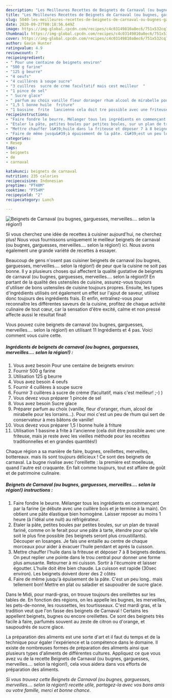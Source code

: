 ```yaml
---
description: "Les Meilleures Recettes de Beignets de Carnaval (ou bugnes, garguesses, merveilles.... selon la région!)"
title: "Les Meilleures Recettes de Beignets de Carnaval (ou bugnes, garguesses, merveilles.... selon la région!)"
slug: 5040-les-meilleures-recettes-de-beignets-de-carnaval-ou-bugnes-garguesses-merveilles-selon-la-region
date: 2020-09-27T00:18:56.649Z
image: https://img-global.cpcdn.com/recipes/c4c03149810a8ec6/751x532cq70/beignets-de-carnaval-ou-bugnes-garguesses-merveilles-selon-la-region-photo-principale-de-la-recette.jpg
thumbnail: https://img-global.cpcdn.com/recipes/c4c03149810a8ec6/751x532cq70/beignets-de-carnaval-ou-bugnes-garguesses-merveilles-selon-la-region-photo-principale-de-la-recette.jpg
cover: https://img-global.cpcdn.com/recipes/c4c03149810a8ec6/751x532cq70/beignets-de-carnaval-ou-bugnes-garguesses-merveilles-selon-la-region-photo-principale-de-la-recette.jpg
author: Gavin Hunter
ratingvalue: 4.9
reviewcount: 7
recipeingredient:
- " Pour une centaine de beignets environ"
- "500 g farine"
- "125 g beurre"
- "4 oeufs"
- "4 cuillères à soupe sucre"
- "3 cuillres  sucre de crme facultatif mais cest meilleur  "
- "1 pince de sel"
- " Sucre glace"
- " parfum au choix vanille fleur doranger rhum alcool de mirabelle pour les lorrains Pour moi cest un peu de rhum qui sert de conservateur  mes btons de vanille"
- "1,5 l bonne huile  friture"
- "1 bassine  frite  lancienne cela doit tre possible avec une friteuse mais je reste avec les vieilles mthode pour les recettes traditionnelles et en grandes quantits"
recipeinstructions:
- "Faire fondre le beurre. Mélanger tous les ingrédients en commençant par la farine (je débute avec une cuillère bois et je termine à la main). On obtient une pâte élastique bien homogène. Laisser reposer au moins 1 heure (à l&#39;idéal une nuit) au réfrigérateur."
- "Etaler la pâte, petites boules par petites boules, sur un plan de travail fariné, comme on le ferait pour une pâte à tarte, étendre pour qu&#39;elle soit le plus fine possible (les beignets seront plus croustillants). Découper en losanges. Je fais une entaille au centre de chaque morceaux pour aider à évacuer l&#39;huile pendant et après la cuisson."
- "Mettre chauffer l&#39;huile dans la friteuse et déposer 7 à 8 beignets dedans. On peut replier une pointe dans le trou central pour donner une forme plus amusante. Retourner à mi cuisson. Sortir à l&#39;écumoire et laisser égoutter. L&#39;huile doit être bien chaude. La cuisson est rapide (30sec environ). Les beignets doivent dorer des 2 côtés"
- "Faire de même jusqu&#39;à épuisement de la pâte. C&#39;est un peu long.. mais tellement bon! Mettre en plat ou saladier et saupoudrer de sucre glace."
categories:
- Resep
tags:
- beignets
- de
- carnaval

katakunci: beignets de carnaval 
nutrition: 235 calories
recipecuisine: Indonesian
preptime: "PT40M"
cooktime: "PT54M"
recipeyield: "2"
recipecategory: Lunch

---
```



![Beignets de Carnaval (ou bugnes, garguesses, merveilles.... selon la région!)](https://img-global.cpcdn.com/recipes/c4c03149810a8ec6/751x532cq70/beignets-de-carnaval-ou-bugnes-garguesses-merveilles-selon-la-region-photo-principale-de-la-recette.jpg)

Si vous cherchez une idée de recettes à cuisiner aujourd'hui, ne cherchez plus! Nous vous fournissons uniquement le meilleur beignets de carnaval (ou bugnes, garguesses, merveilles.... selon la région!) ici. Nous avons également une grande variété de recettes à essayer.

Beaucoup de gens n'osent pas cuisiner beignets de carnaval (ou bugnes, garguesses, merveilles.... selon la région!) de peur que la cuisine ne soit pas bonne. Il y a plusieurs choses qui affectent la qualité gustative de beignets de carnaval (ou bugnes, garguesses, merveilles.... selon la région!)! En partant de la qualité des ustensiles de cuisine, assurez-vous toujours d'utiliser de bons ustensiles de cuisine toujours propres. Ensuite, les types d'ingrédients utilisés ont également un effet sur l'ajout de saveur, utilisez donc toujours des ingrédients frais. Et enfin, entraînez-vous pour reconnaître les différentes saveurs de la cuisine, profitez de chaque activité culinaire de tout cœur, car la sensation d'être excité, calme et non pressé affecte aussi le résultat final!

<!--inarticleads1-->

Vous pouvez cuire beignets de carnaval (ou bugnes, garguesses, merveilles.... selon la région!) en utilisant 11 Ingrédients et 4 pas. Voici comment vous cuire cette.

##### Ingrédients de beignets de carnaval (ou bugnes, garguesses, merveilles.... selon la région!) :

1. Vous avez besoin  Pour une centaine de beignets environ:
1. Fournir 500 g farine
1. Utilisation 125 g beurre
1. Vous avez besoin 4 oeufs
1. Fournir 4 cuillères à soupe sucre
1. Fournir 3 cuillères à sucre de crème (facultatif, mais c&#39;est meilleur! ;-) )
1. Vous devez vous préparer 1 pincée de sel
1. Vous avez besoin  Sucre glace
1. Préparer  parfum au choix (vanille, fleur d&#39;oranger, rhum, alcool de mirabelle pour les lorrains...). Pour moi c&#39;est un peu de rhum qui sert de conservateur à mes bâtons de vanille!
1. Vous devez vous préparer 1,5 l bonne huile à friture
1. Utilisation 1 bassine à frite à l&#39;ancienne (cela doit être possible avec une friteuse, mais je reste avec les vieilles méthode pour les recettes traditionnelles et en grandes quantités!)


Chaque région a sa manière de faire, bugnes, oreillettes, merveilles, bottereaux. mais ils sont toujours délicieux ! Ce sont des beignets de carnaval. La bugne rivalise avec l&#39;oreillette : la première est moelleuse, quand l&#39;autre est craquante. En fait comme toujours, tout est affaire de goût et de patrimoine culinaire. 

<!--inarticleads2-->

##### Beignets de Carnaval (ou bugnes, garguesses, merveilles.... selon la région!) instructions :

1. Faire fondre le beurre. Mélanger tous les ingrédients en commençant par la farine (je débute avec une cuillère bois et je termine à la main). On obtient une pâte élastique bien homogène. Laisser reposer au moins 1 heure (à l&#39;idéal une nuit) au réfrigérateur.
1. Etaler la pâte, petites boules par petites boules, sur un plan de travail fariné, comme on le ferait pour une pâte à tarte, étendre pour qu&#39;elle soit le plus fine possible (les beignets seront plus croustillants). Découper en losanges. Je fais une entaille au centre de chaque morceaux pour aider à évacuer l&#39;huile pendant et après la cuisson.
1. Mettre chauffer l&#39;huile dans la friteuse et déposer 7 à 8 beignets dedans. On peut replier une pointe dans le trou central pour donner une forme plus amusante. Retourner à mi cuisson. Sortir à l&#39;écumoire et laisser égoutter. L&#39;huile doit être bien chaude. La cuisson est rapide (30sec environ). Les beignets doivent dorer des 2 côtés
1. Faire de même jusqu&#39;à épuisement de la pâte. C&#39;est un peu long.. mais tellement bon! Mettre en plat ou saladier et saupoudrer de sucre glace.


Dans le Midi, pour mardi-gras, on trouve toujours des oreillettes sur les tables de. En fonction des régions, on les appelle les bugnes, les merveilles, les pets-de-nonne, les roussettes, les tourtisseaux. C&#39;est mardi gras, et la tradition veut que l&#39;on fasse des beignets de Carnaval ! Certains les appellent beignets, bugnes ou encore oreillettes. Ce sont des beignets très facile à faire, parfumés souvent au zeste de citron ou d&#39;orange, et saupoudrés de sucre glace. 

<!--inarticleads1-->

<p>
La préparation des aliments est une sorte d'art et il faut du temps et de la technique pour égaler l'expérience et la compétence dans le domaine. Il existe de nombreuses formes de préparation des aliments ainsi que plusieurs types d'aliments de différentes cultures. Appliquez ce que vous avez vu de la recette Beignets de Carnaval (ou bugnes, garguesses, merveilles.... selon la région!), cela vous aidera dans vos efforts de préparation des aliments.
</p>

<p>
<i>Si vous trouvez cette Beignets de Carnaval (ou bugnes, garguesses, merveilles.... selon la région!) recette utile, partagez-la avec vos bons amis ou votre famille, merci et bonne chance.</i>
</p>
